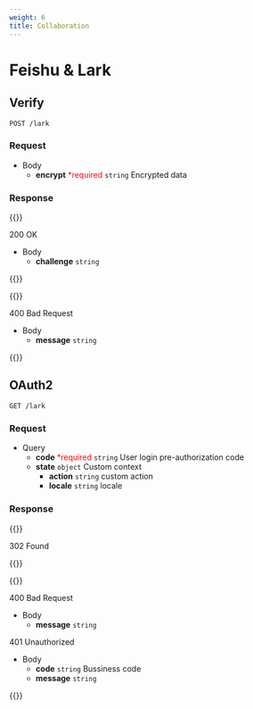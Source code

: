 ```yaml
---
weight: 6
title: Collaboration
---
```


# Feishu & Lark

## Verify

```
POST /lark
```

### Request

- Body
    - **encrypt** <font color="red">*required</font> `string` Encrypted data

### Response

{{<hint info>}}

200 OK

- Body
  - **challenge** `string`

{{</hint>}}

{{<hint danger>}}

400 Bad Request

- Body
    - **message** `string`

{{</hint>}}

## OAuth2

```
GET /lark
```

### Request

- Query
    - **code** <font color="red">*required</font> `string` User login pre-authorization code
    - **state** `object` Custom context
      - **action** `string` custom action
      - **locale** `string` locale

### Response

{{<hint info>}}

302 Found

{{</hint>}}

{{<hint danger>}}

400 Bad Request

- Body
    - **message** `string`

401 Unauthorized

- Body
  - **code** `string` Bussiness code 
  - **message** `string`

{{</hint>}}
